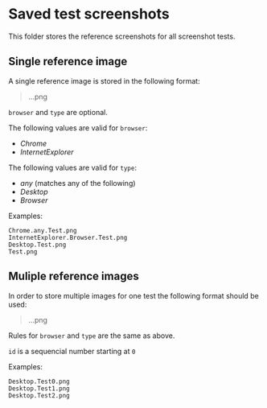 ﻿# Saved test screenshots
This folder stores the reference screenshots for all screenshot tests.

## Single reference image
A single reference image is stored in the following format:

> <browser>.<type>.<name>.png

`browser` and `type` are optional. 

The following values are valid for `browser`:
 - _Chrome_
 - _InternetExplorer_ 

The following values are valid for `type`:
 - _any_ (matches any of the following)
 - _Desktop_
 - _Browser_

Examples:

```
Chrome.any.Test.png
InternetExplorer.Browser.Test.png
Desktop.Test.png
Test.png
```

## Muliple reference images
In order to store multiple images for one test the following format should be used:

> <browser>.<type>.<name><id>.png

Rules for `browser` and `type` are the same as above.

`id` is a sequencial number starting at `0`

Examples:

```
Desktop.Test0.png
Desktop.Test1.png
Desktop.Test2.png
```